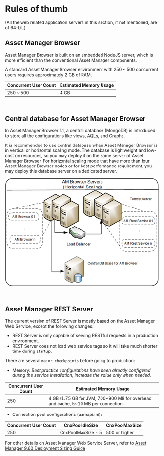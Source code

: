 # Rules of thumb
(All the web related application servers in this section, if not mentioned, are of 64-bit.)
## Asset Manager Browser
Asset Manager Browser is built on an embedded NodeJS server, which is more efficient than the conventional Asset Manager components.

A standard Asset Manager Browser environment with 250 ~ 500 concurrent users requires approximately 2 GB of RAM.


Concurrent User Count | Estimated Memory Usage
------------------| ------------------
250 ~ 500         |     4 GB

<br/>

## Central database for Asset Manager Browser

In Asset Manager Browser 1.1, a central database (MongoDB) is introduced to store all the configurations like views, AQLs, and Graphs.

It is recommended to use central database when Asset Manager Browser is in vertical or horizontal scaling mode.
The database is lightweight and low-cost on resources, so you may deploy it on the same server of Asset Manager Browser.
For horizontal scaling mode that have more than four Asset Manager Browser nodes or for best performance requirement, you may deploy this database server on a dedicated server.

![Horizontal scaling with central database](../img/sizing/AMB_1.1_Horizontal_With_DB.png)

<br/>

## Asset Manager REST Server


The current version of REST Server is mostly based on the Asset Manager Web Service, except the following changes:

* REST Server is only capable of serving RESTful requests in a production environment.
* REST Server does not load web service tags so it will take much shorter time during startup.


There are several `major checkpoints` before going to production:

* Memory:
*Best practice configurations have been already configured during the service installation, increase the value only when needed.*

Concurrent User Count | Estimated Memory Usage
------------------| ------------------
250  | 4 GB (1.75 GB for JVM, 700~900 MB for overhead and cache, 5~10 MB per connection)

* Connection pool configurations (aamapi.ini):

Concurrent User Count | CnxPoolIdleSize | CnxPoolMaxSize
------------------| ------------------ | ------------------
250  | CnxPoolMaxSize - 5 | 500 or higher

For other details on Asset Manager Web Service Server, refer to [Asset Manager 9.60 Deployment Sizing Guide](https://softwaresupport.hpe.com/group/softwaresupport/search-result/-/facetsearch/document/KM02559120)
